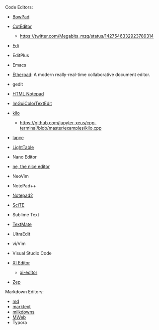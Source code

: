 Code Editors:

- [BowPad](https://github.com/stefankueng/BowPad)
- [CotEditor](https://github.com/coteditor/CotEditor)
  
  - https://twitter.com/Megabits_mzq/status/1427546332923789314
- [Edi](https://github.com/Dirkster99/Edi)
- EditPlus
- Emacs
- [Etherpad](https://github.com/ether/etherpad-lite): A modern really-real-time collaborative document editor.
- gedit
- [HTML Notepad](https://html-notepad.com/)
- [ImGuiColorTextEdit](https://github.com/BalazsJako/ImGuiColorTextEdit)
- [kilo](https://github.com/snaptoken/kilo-src)
  
  - https://github.com/jupyter-xeus/cpp-terminal/blob/master/examples/kilo.cpp
- [lapce](https://github.com/lapce/lapce)
- [LightTable](https://github.com/LightTable/LightTable)
- Nano Editor
- [ne, the nice editor](https://ne.di.unimi.it/)
- NeoVim
- NotePad++
- [Notepad2](https://github.com/XhmikosR/notepad2-mod)
- [SciTE](https://www.scintilla.org/SciTE.html)
- Sublime Text
- [TextMate](https://github.com/textmate/textmate)
- UltraEdit
- vi/Vim
- Visual Studio Code
- [XI Editor](https://github.com/xi-editor/xi-mac)
  
  - [xi-editor](https://github.com/xi-editor/xi-editor)
- [Zep](https://github.com/Rezonality/zep)

Markdown Editors:

- [md](https://github.com/doocs/md)
- [marktext](https://github.com/marktext/marktext)
- [milkdowns](https://github.com/Saul-Mirone/milkdown)
- [MWeb](https://twitter.com/Megabits_mzq/status/1427640637285875735)
- Typora
